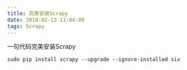 ```yaml
---
title: 完美安装Scrapy
date: 2018-02-13 11:04:08
tags: Scrapy
---
```

一句代码完美安装Scrapy

```
sudo pip install scrapy --upgrade --ignore-installed six 
```